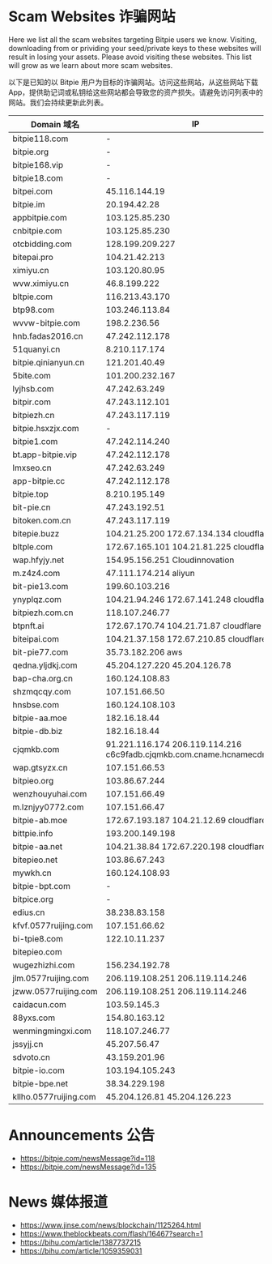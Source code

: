 # Scam Websites 诈骗网站

Here we list all the scam websites targeting Bitpie users we know. Visiting, downloading from or prividing your seed/private keys to these websites will result in losing your assets. Please avoid visiting these websites. This list will grow as we learn about more scam websites.

以下是已知的以 Bitpie 用户为目标的诈骗网站。访问这些网站，从这些网站下载 App，提供助记词或私钥给这些网站都会导致您的资产损失。请避免访问列表中的网站。我们会持续更新此列表。

| Domain 域名    |  IP          |
| ------------- | ------------- |
| bitpie118.com | - |
| bitpie.org | - |
| bitpie168.vip | - |
| bitpie18.com | - |
| bitpei.com | 45.116.144.19 |
| bitpie.im | 20.194.42.28 |
| appbitpie.com | 103.125.85.230 |
| cnbitpie.com | 103.125.85.230 |
| otcbidding.com | 128.199.209.227 |
| bitepai.pro | 104.21.42.213 | 
| ximiyu.cn | 103.120.80.95 |
| wvw.ximiyu.cn | 46.8.199.222  |
| bltpie.com |  116.213.43.170 | 
| btp98.com | 103.246.113.84 |
| wvvw-bitpie.com | 198.2.236.56 |
| hnb.fadas2016.cn | 47.242.112.178 |
| 51quanyi.cn | 8.210.117.174 |
| bitpie.qinianyun.cn | 121.201.40.49 |
| 5bite.com | 101.200.232.167 |
| lyjhsb.com | 47.242.63.249 |
| bitpir.com | 47.243.112.101 |
| bitpiezh.cn | 47.243.117.119 |
| bitpie.hsxzjx.com | - |
| bitpie1.com | 47.242.114.240 |
| bt.app-bitpie.vip | 47.242.112.178 |
| lmxseo.cn | 47.242.63.249 |
| app-bitpie.cc | 47.242.112.178 |
| bitpie.top | 8.210.195.149 | 
| bit-pie.cn | 47.243.192.51 | 
| bitoken.com.cn | 47.243.117.119 |
| bitepie.buzz | 104.21.25.200 172.67.134.134 cloudflare |
| bltple.com | 172.67.165.101 104.21.81.225 cloudflare | 
| wap.hfyjy.net | 154.95.156.251 Cloudinnovation |
| m.z4z4.com | 47.111.174.214 aliyun |
| bit-pie13.com | 199.60.103.216 |
| ynyplqz.com | 104.21.94.246 172.67.141.248 cloudflare |
| bitpiezh.com.cn | 118.107.246.77 |
| btpnft.ai | 172.67.170.74 104.21.71.87 cloudflare |
| biteipai.com | 104.21.37.158 172.67.210.85 cloudflare | 
| bit-pie77.com | 35.73.182.206 aws | 
| qedna.yljdkj.com | 45.204.127.220 45.204.126.78 | 
| bap-cha.org.cn | 160.124.108.83 |
| shzmqcqy.com | 107.151.66.50 | 
| hnsbse.com | 160.124.108.103 | 
| bitpie-aa.moe | 182.16.18.44 |
| bitpie-db.biz | 182.16.18.44 |
| cjqmkb.com | 91.221.116.174 206.119.114.216 c6c9fadb.cjqmkb.com.cname.hcnamecdn.com | 
| wap.gtsyzx.cn | 107.151.66.53 | 
| bitpieo.org | 103.86.67.244 |
| wenzhouyuhai.com | 107.151.66.49 |
| m.lznjyy0772.com | 107.151.66.47 |
| bitpie-ab.moe | 172.67.193.187 104.21.12.69 cloudflare |
| bittpie.info | 193.200.149.198 | 
| bitpie-aa.net | 104.21.38.84 172.67.220.198 cloudflare | 
| bitepieo.net | 103.86.67.243 |
| mywkh.cn | 160.124.108.93 |
| bitpie-bpt.com | - |
| bitpice.org | - |
| edius.cn | 38.238.83.158 | 
| kfvf.0577ruijing.com | 107.151.66.62 |
| bi-tpie8.com | 122.10.11.237 |
| bitepieo.com |  |
| wugezhizhi.com | 156.234.192.78 |
| jlm.0577ruijing.com | 206.119.108.251 206.119.114.246 |
| jzww.0577ruijing.com | 206.119.108.251 206.119.114.246 |
| caidacun.com | 103.59.145.3 | 
| 88yxs.com | 154.80.163.12 |
| wenmingmingxi.com | 118.107.246.77 | 
| jssyjj.cn | 45.207.56.47 | 
| sdvoto.cn | 43.159.201.96 |
| bitpie-io.com | 103.194.105.243 |
| bitpie-bpe.net | 38.34.229.198 |
| kllho.0577ruijing.com | 45.204.126.81 45.204.126.223 |

# Announcements 公告

- https://bitpie.com/newsMessage?id=118
- https://bitpie.com/newsMessage?id=135

# News 媒体报道

- https://www.jinse.com/news/blockchain/1125264.html
- https://www.theblockbeats.com/flash/16467?search=1
- https://bihu.com/article/1387737215
- https://bihu.com/article/1059359031
